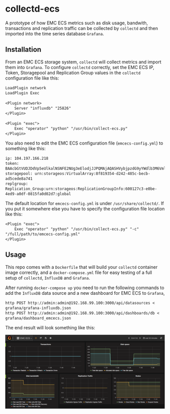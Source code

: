# collectd-ecs

A prototype of how EMC ECS metrics such as disk usage, bandwith, transactions and replication traffic can be collected by `collectd` and then imported into
the time series database `Grafana`.

## Installation

From an EMC ECS storage system, `collectd` will collect metrics and import them into `Grafana`.
To configure `collectd` correctly, set the EMC ECS IP, Token, Storagepool and Replication Group values in the `collectd` configuration file like this:


```
LoadPlugin network
LoadPlugin Exec

<Plugin network>
    Server "influxdb" "25826"
</Plugin>

<Plugin "exec">
	Exec "operator" "python" "/usr/bin/collect-ecs.py"
</Plugin>
```

You also need to edit the EMC ECS configuration file (`emcecs-config.yml`) to something like this:

```
ip: 104.197.166.218
token: BAAcbGtVUDJDdVp5eUlkalNSNFE2NUg3eElodjJJPQMAjAQASHVybjpzdG9yYWdlb3M6VmlydHVhbERhdGFDZW50ZXJEYXRhOmM2NDFkOTg3LTQ5NWQtNGVlOS05NDVlLWYwMDI3ZDE0MGI2NwIADTE0NjU4NDUwNzgzMTkDAC51cm46VG9rZW46YzI4MTdjOGUtMjQ4Ny00Nzk4LTg3NWItMDIyOTRmZWMxMjBhAgAC0A8=
storagepool: urn:storageos:VirtualArray:8f819354-d242-485c-becb-ad5cede8a741
replgroup: Replication_Group:urn:storageos:ReplicationGroupInfo:600127c3-e0be-4ed9-a0df-0815fa0d02d7:global

```

The default location for `emcecs-config.yml` is under `/usr/share/collectd/`. If you put it somewhere else you have to specify the configuration file location like this:

```
<Plugin "exec">
	Exec "operator" "python" "/usr/bin/collect-ecs.py" "-c" "/full/path/to/emcecs-config.yml"
</Plugin>

```

## Usage

This repo comes with a `Dockerfile` that will build your `collectd` container image correctly,
and a `docker-compose.yml` file for easy testing of a full setup of `collectd`, `InfluxDB` and `Grafana`.

After running `docker-compose up` you need to run the following commands to add the `InfluxDB` data source
and a new dashboard for EMC ECS to `Grafana`,

```
http POST http://admin:admin@192.168.99.100:3000/api/datasources < grafana/grafana-influxdb.json
http POST http://admin:admin@192.168.99.100:3000/api/dashboards/db < grafana/dashboard_emcecs.json
```

The end result will look something like this:

![Grafana dashboard showing EMC ECS metrics collected from collectd and stored in InfluxDB](docs/grafana-emc-ecs.png)
